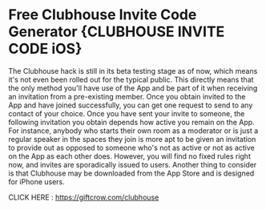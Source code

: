 # Free Clubhouse Invite Code Generator {CLUBHOUSE INVITE CODE iOS}


The Clubhouse hack is still in its beta testing stage as of now, which means it's not even been rolled out for the typical public. This directly means that the only method you'll have use of the App and be part of it when receiving an invitation from a pre-existing member. Once you obtain invited to the App and have joined successfully, you can get one request to send to any contact of your choice. Once you have sent your invite to someone, the following invitation you obtain depends how active you remain on the App. For instance, anybody who starts their own room as a moderator or is just a regular speaker in the spaces they join is more apt to be given an invitation to provide out as opposed to someone who's not as active or not as active on the App as each other does. However, you will find no fixed rules right now, and invites are sporadically issued to users. Another thing to consider is that Clubhouse may be downloaded from the App Store and is designed for iPhone users.

CLICK HERE : https://giftcrow.com/clubhouse
